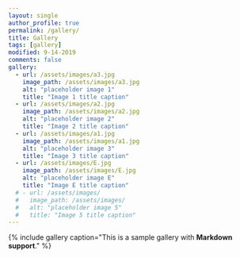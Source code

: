 ```yaml
---
layout: single
author_profile: true
permalink: /gallery/
title: Gallery
tags: [gallery]
modified: 9-14-2019
comments: false
gallery:
  - url: /assets/images/a3.jpg
    image_path: /assets/images/a3.jpg
    alt: "placeholder image 1"
    title: "Image 1 title caption"
  - url: /assets/images/a2.jpg
    image_path: /assets/images/a2.jpg
    alt: "placeholder image 2"
    title: "Image 2 title caption"
  - url: /assets/images/a1.jpg
    image_path: /assets/images/a1.jpg
    alt: "placeholder image 3"
    title: "Image 3 title caption"  
  - url: /assets/images/E.jpg
    image_path: /assets/images/E.jpg
    alt: "placeholder image E"
    title: "Image E title caption"
  # - url: /assets/images/
  #   image_path: /assets/images/
  #   alt: "placeholder image 5"
  #   title: "Image 5 title caption"    
---
```


{% include gallery caption="This is a sample gallery with **Markdown support**." %}

